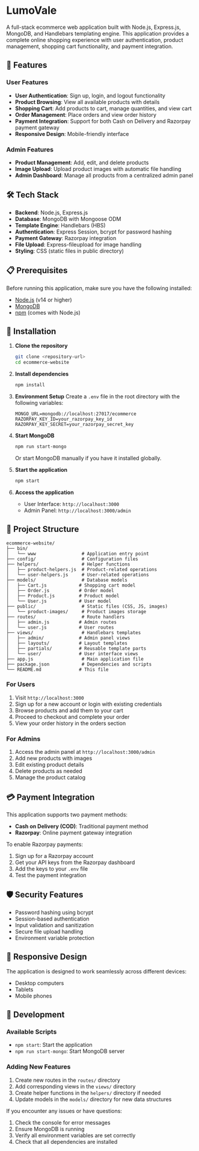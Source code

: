 # LumoVale 


A full-stack ecommerce web application built with Node.js, Express.js, MongoDB, and Handlebars templating engine. This application provides a complete online shopping experience with user authentication, product management, shopping cart functionality, and payment integration.

## 🚀 Features

### User Features
- **User Authentication**: Sign up, login, and logout functionality
- **Product Browsing**: View all available products with details
- **Shopping Cart**: Add products to cart, manage quantities, and view cart
- **Order Management**: Place orders and view order history
- **Payment Integration**: Support for both Cash on Delivery and Razorpay payment gateway
- **Responsive Design**: Mobile-friendly interface

### Admin Features
- **Product Management**: Add, edit, and delete products
- **Image Upload**: Upload product images with automatic file handling
- **Admin Dashboard**: Manage all products from a centralized admin panel

## 🛠️ Tech Stack

- **Backend**: Node.js, Express.js
- **Database**: MongoDB with Mongoose ODM
- **Template Engine**: Handlebars (HBS)
- **Authentication**: Express Session, bcrypt for password hashing
- **Payment Gateway**: Razorpay integration
- **File Upload**: Express-fileupload for image handling
- **Styling**: CSS (static files in public directory)

## 📋 Prerequisites

Before running this application, make sure you have the following installed:

- [Node.js](https://nodejs.org/) (v14 or higher)
- [MongoDB](https://www.mongodb.com/try/download/community)
- [npm](https://www.npmjs.com/) (comes with Node.js)

## 🔧 Installation

1. **Clone the repository**
   ```bash
   git clone <repository-url>
   cd ecommerce-website
   ```

2. **Install dependencies**
   ```bash
   npm install
   ```

3. **Environment Setup**
   Create a `.env` file in the root directory with the following variables:
   ```env
   MONGO_URL=mongodb://localhost:27017/ecommerce
   RAZORPAY_KEY_ID=your_razorpay_key_id
   RAZORPAY_KEY_SECRET=your_razorpay_secret_key
   ```

4. **Start MongoDB**
   ```bash
   npm run start-mongo
   ```
   Or start MongoDB manually if you have it installed globally.

5. **Start the application**
   ```bash
   npm start
   ```

6. **Access the application**
   - User Interface: `http://localhost:3000`
   - Admin Panel: `http://localhost:3000/admin`

## 📁 Project Structure

```
ecommerce-website/
├── bin/
│   └── www                 # Application entry point
├── config/                 # Configuration files
├── helpers/                # Helper functions
│   ├── product-helpers.js  # Product-related operations
│   └── user-helpers.js     # User-related operations
├── models/                 # Database models
│   ├── Cart.js            # Shopping cart model
│   ├── Order.js           # Order model
│   ├── Product.js         # Product model
│   └── User.js            # User model
├── public/                 # Static files (CSS, JS, images)
│   └── product-images/     # Product images storage
├── routes/                 # Route handlers
│   ├── admin.js           # Admin routes
│   └── user.js            # User routes
├── views/                  # Handlebars templates
│   ├── admin/             # Admin panel views
│   ├── layouts/           # Layout templates
│   ├── partials/          # Reusable template parts
│   └── user/              # User interface views
├── app.js                  # Main application file
├── package.json            # Dependencies and scripts
└── README.md              # This file
```



### For Users
1. Visit `http://localhost:3000`
2. Sign up for a new account or login with existing credentials
3. Browse products and add them to your cart
4. Proceed to checkout and complete your order
5. View your order history in the orders section

### For Admins
1. Access the admin panel at `http://localhost:3000/admin`
2. Add new products with images
3. Edit existing product details
4. Delete products as needed
5. Manage the product catalog

## 💳 Payment Integration

This application supports two payment methods:
- **Cash on Delivery (COD)**: Traditional payment method
- **Razorpay**: Online payment gateway integration

To enable Razorpay payments:
1. Sign up for a Razorpay account
2. Get your API keys from the Razorpay dashboard
3. Add the keys to your `.env` file
4. Test the payment integration

## 🛡️ Security Features

- Password hashing using bcrypt
- Session-based authentication
- Input validation and sanitization
- Secure file upload handling
- Environment variable protection

## 📱 Responsive Design

The application is designed to work seamlessly across different devices:
- Desktop computers
- Tablets
- Mobile phones

## 🔧 Development

### Available Scripts
- `npm start`: Start the application
- `npm run start-mongo`: Start MongoDB server

### Adding New Features
1. Create new routes in the `routes/` directory
2. Add corresponding views in the `views/` directory
3. Create helper functions in the `helpers/` directory if needed
4. Update models in the `models/` directory for new data structures



If you encounter any issues or have questions:
1. Check the console for error messages
2. Ensure MongoDB is running
3. Verify all environment variables are set correctly
4. Check that all dependencies are installed

